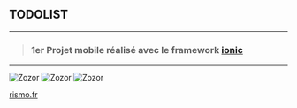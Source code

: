 ## TODOLIST
***
> ### 1er Projet mobile réalisé avec le framework [ionic](https://ionicframework.com/)
***

![Zozor](https://zupimages.net/up/21/53/6mr5.png)
![Zozor](https://zupimages.net/up/21/53/f6os.png)
![Zozor](https://zupimages.net/up/21/53/7s4g.png)


[rismo.fr](https://rismo.fr/)

